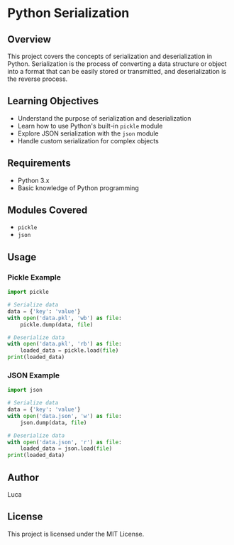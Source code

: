 # Python Serialization

## Overview
This project covers the concepts of serialization and deserialization in Python. Serialization is the process of converting a data structure or object into a format that can be easily stored or transmitted, and deserialization is the reverse process.

## Learning Objectives
- Understand the purpose of serialization and deserialization
- Learn how to use Python's built-in `pickle` module
- Explore JSON serialization with the `json` module
- Handle custom serialization for complex objects

## Requirements
- Python 3.x
- Basic knowledge of Python programming

## Modules Covered
- `pickle`
- `json`

## Usage
### Pickle Example
```python
import pickle

# Serialize data
data = {'key': 'value'}
with open('data.pkl', 'wb') as file:
    pickle.dump(data, file)

# Deserialize data
with open('data.pkl', 'rb') as file:
    loaded_data = pickle.load(file)
print(loaded_data)
```

### JSON Example
```python
import json

# Serialize data
data = {'key': 'value'}
with open('data.json', 'w') as file:
    json.dump(data, file)

# Deserialize data
with open('data.json', 'r') as file:
    loaded_data = json.load(file)
print(loaded_data)
```

## Author
Luca

## License
This project is licensed under the MIT License.